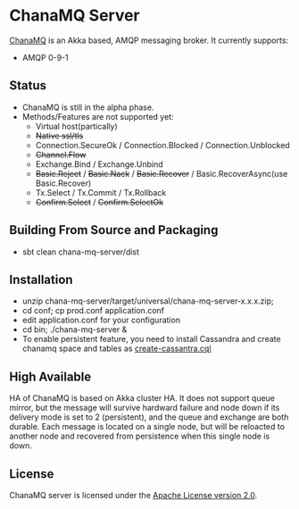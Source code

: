 # ChanaMQ Server

[ChanaMQ](http://https://github.com/qingmang-team/chana-mq) is an Akka based, AMQP messaging broker. It currently supports:

 * AMQP 0-9-1

## Status

 * ChanaMQ is still in the alpha phase.
 * Methods/Features are not supported yet:
   * Virtual host(partically)
   * ~~Native ssl/tls~~
   * Connection.SecureOk / Connection.Blocked / Connection.Unblocked
   * ~~Channel.Flow~~
   * Exchange.Bind / Exchange.Unbind
   * ~~Basic.Reject~~ / ~~Basic.Nack~~ / ~~Basic.Recover~~ / Basic.RecoverAsync(use Basic.Recover)
   * Tx.Select / Tx.Commit / Tx.Rollback
   * ~~Confirm.Select~~ / ~~Confirm.SelectOk~~

## Building From Source and Packaging

 * sbt clean chana-mq-server/dist

## Installation

 * unzip chana-mq-server/target/universal/chana-mq-server-x.x.x.zip; 
 * cd conf; cp prod.conf application.conf
 * edit application.conf for your configuration
 * cd bin; ./chana-mq-server &
 * To enable persistent feature, you need to install Cassandra and create chanamq space and tables as [create-cassantra.cql](https://github.com/qingmang-team/chanamq/blob/master/chana-mq-server/src/main/resources/create-cassantra.cql)

## High Available

HA of ChanaMQ is based on Akka cluster HA. It does not support queue mirror, but the message will survive hardward failure and node down if its delivery mode is set to 2 (persistent), and the queue and exchange are both durable. Each message is located on a single node, but will be reloacted to another node and recovered from persistence when this single node is down.

## License

ChanaMQ server is licensed under the [Apache License version 2.0](LICENSE-APACHE2).

